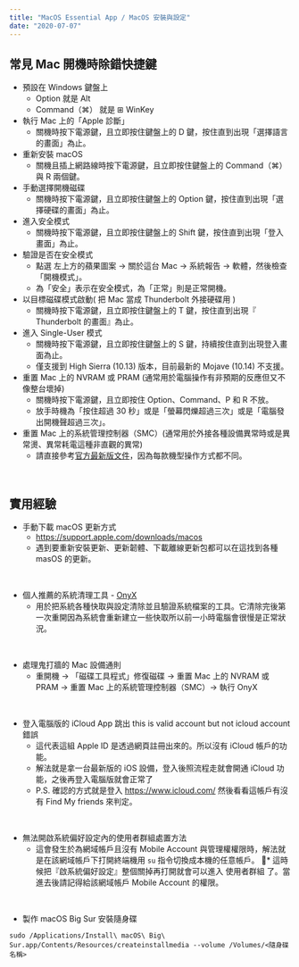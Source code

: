```yaml
---
title: "MacOS Essential App / MacOS 安裝與設定"
date: "2020-07-07"
---
```


## 常見 Mac 開機時除錯快捷鍵

* 預設在 Windows 鍵盤上
    * Option 就是 Alt
    * Command（⌘） 就是 ⊞ WinKey
* 執行 Mac 上的「Apple 診斷」
    * 關機時按下電源鍵，且立即按住鍵盤上的 D 鍵，按住直到出現「選擇語言的畫面」為止。
* 重新安裝 macOS 
    * 關機且插上網路線時按下電源鍵，且立即按住鍵盤上的 Command（⌘）與 R 兩個鍵。
* 手動選擇開機磁碟
    * 關機時按下電源鍵，且立即按住鍵盤上的 Option 鍵，按住直到出現「選擇硬碟的畫面」為止。
* 進入安全模式
    * 關機時按下電源鍵，且立即按住鍵盤上的 Shift 鍵，按住直到出現「登入畫面」為止。
* 驗證是否在安全模式
    * 點選 左上方的蘋果圖案 -> 關於這台 Mac -> 系統報告 -> 軟體，然後檢查「開機模式」。
    * 為「安全」表示在安全模式，為「正常」則是正常開機。
* 以目標磁碟模式啟動( 把 Mac 當成 Thunderbolt 外接硬碟用 ) 
    * 關機時按下電源鍵，且立即按住鍵盤上的 T 鍵，按住直到出現『 Thunderbolt 的畫面』為止。
* 進入 Single-User 模式
    * 關機時按下電源鍵，且立即按住鍵盤上的 S 鍵，持續按住直到出現登入畫面為止。
    * 僅支援到 High Sierra (10.13) 版本，目前最新的 Mojave (10.14) 不支援。
* 重置 Mac 上的 NVRAM 或 PRAM (通常用於電腦操作有非預期的反應但又不像整台壞掉)
    * 關機時按下電源鍵，且立即按住 Option、Command、P 和 R 不放。
    * 放手時機為「按住超過 30 秒」或是「螢幕閃爍超過三次」或是「電腦發出開機聲超過三次」。
* 重置 Mac 上的系統管理控制器（SMC）(通常用於外接各種設備異常時或是異常燙、異常耗電這種非直觀的異常)
    * 請直接參考[官方最新版文件](https://support.apple.com/zh-tw/HT201295)，因為每款機型操作方式都不同。

</br>

## 實用經驗

* 手動下載 macOS 更新方式
    * https://support.apple.com/downloads/macos
    * 遇到要重新安裝更新、更新韌體、下載離線更新包都可以在這找到各種 masOS 的更新。

</br>

* 個人推薦的系統清理工具 - [OnyX](https://www.titanium-software.fr/en/onyx.html)
    * 用於把系統各種快取與設定清除並且驗證系統檔案的工具。它清除完後第一次重開因為系統會重新建立一些快取所以前一小時電腦會很慢是正常狀況。

</br>

* 處理鬼打牆的 Mac 設備通則
    * 重開機 -> 「磁碟工具程式」修復磁碟 -> 重置 Mac 上的 NVRAM 或 PRAM ->  重置 Mac 上的系統管理控制器（SMC）-> 執行 OnyX


</br>


* 登入電腦版的 iCloud App 跳出 this is valid account but not icloud account 錯誤
    * 這代表這組 Apple ID 是透過網頁註冊出來的。所以沒有 iCloud 帳戶的功能。
    * 解法就是拿一台最新版的 iOS 設備，登入後照流程走就會開通 iCloud 功能，之後再登入電腦版就會正常了
    * P.S. 確認的方式就是登入 https://www.icloud.com/ 然後看看這帳戶有沒有 Find My friends 來判定。


</br>


* 無法開啟系統偏好設定內的使用者群組處置方法
    * 這會發生於為網域帳戶且沒有 Mobile Account 與管理權權限時，解法就是在該網域帳戶下打開終端機用 `su` 指令切換成本機的任意帳戶。
    * 這時候把『啟系統偏好設定』整個關掉再打開就會可以進入 使用者群組 了。當進去後請記得給該網域帳戶 Mobile Account 的權限。


</br>

* 製作 macOS Big Sur 安裝隨身碟
```shell
sudo /Applications/Install\ macOS\ Big\ Sur.app/Contents/Resources/createinstallmedia --volume /Volumes/<隨身碟名稱>
```
